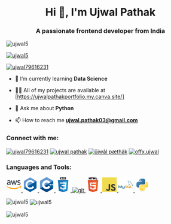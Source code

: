 <h1 align="center">Hi 👋, I'm Ujwal Pathak</h1>
<h3 align="center">A passionate frontend developer from India</h3>

<p align="left"> <img src="https://komarev.com/ghpvc/?username=ujwal5&label=Profile%20views&color=0e75b6&style=flat" alt="ujwal5" /> </p>

<p align="left"> <a href="https://github.com/ryo-ma/github-profile-trophy"><img src="https://github-profile-trophy.vercel.app/?username=ujwal5" alt="ujwal5" /></a> </p>

<p align="left"> <a href="https://twitter.com/ujwal79616231" target="blank"><img src="https://img.shields.io/twitter/follow/ujwal79616231?logo=twitter&style=for-the-badge" alt="ujwal79616231" /></a> </p>

- 🌱 I’m currently learning **Data Science**

- 👨‍💻 All of my projects are available at [https://ujwalpathakportfolio.my.canva.site/]

- 💬 Ask me about **Python**

- 📫 How to reach me **ujwal.pathak03@gmail.com**

<h3 align="left">Connect with me:</h3>
<p align="left">
<a href="https://twitter.com/ujwal79616231" target="blank"><img align="center" src="https://raw.githubusercontent.com/rahuldkjain/github-profile-readme-generator/master/src/images/icons/Social/twitter.svg" alt="ujwal79616231" height="30" width="40" /></a>
<a href="https://linkedin.com/in/ujwal pathak" target="blank"><img align="center" src="https://raw.githubusercontent.com/rahuldkjain/github-profile-readme-generator/master/src/images/icons/Social/linked-in-alt.svg" alt="ujwal pathak" height="30" width="40" /></a>
<a href="https://fb.com/üjwâl pæthäk" target="blank"><img align="center" src="https://raw.githubusercontent.com/rahuldkjain/github-profile-readme-generator/master/src/images/icons/Social/facebook.svg" alt="üjwâl pæthäk" height="30" width="40" /></a>
<a href="https://instagram.com/offx.ujwal" target="blank"><img align="center" src="https://raw.githubusercontent.com/rahuldkjain/github-profile-readme-generator/master/src/images/icons/Social/instagram.svg" alt="offx.ujwal" height="30" width="40" /></a>
</p>

<h3 align="left">Languages and Tools:</h3>
<p align="left"> <a href="https://aws.amazon.com" target="_blank" rel="noreferrer"> <img src="https://raw.githubusercontent.com/devicons/devicon/master/icons/amazonwebservices/amazonwebservices-original-wordmark.svg" alt="aws" width="40" height="40"/> </a> <a href="https://www.cprogramming.com/" target="_blank" rel="noreferrer"> <img src="https://raw.githubusercontent.com/devicons/devicon/master/icons/c/c-original.svg" alt="c" width="40" height="40"/> </a> <a href="https://www.w3schools.com/cpp/" target="_blank" rel="noreferrer"> <img src="https://raw.githubusercontent.com/devicons/devicon/master/icons/cplusplus/cplusplus-original.svg" alt="cplusplus" width="40" height="40"/> </a> <a href="https://www.w3schools.com/css/" target="_blank" rel="noreferrer"> <img src="https://raw.githubusercontent.com/devicons/devicon/master/icons/css3/css3-original-wordmark.svg" alt="css3" width="40" height="40"/> </a> <a href="https://git-scm.com/" target="_blank" rel="noreferrer"> <img src="https://www.vectorlogo.zone/logos/git-scm/git-scm-icon.svg" alt="git" width="40" height="40"/> </a> <a href="https://www.w3.org/html/" target="_blank" rel="noreferrer"> <img src="https://raw.githubusercontent.com/devicons/devicon/master/icons/html5/html5-original-wordmark.svg" alt="html5" width="40" height="40"/> </a> <a href="https://developer.mozilla.org/en-US/docs/Web/JavaScript" target="_blank" rel="noreferrer"> <img src="https://raw.githubusercontent.com/devicons/devicon/master/icons/javascript/javascript-original.svg" alt="javascript" width="40" height="40"/> </a> <a href="https://www.mysql.com/" target="_blank" rel="noreferrer"> <img src="https://raw.githubusercontent.com/devicons/devicon/master/icons/mysql/mysql-original-wordmark.svg" alt="mysql" width="40" height="40"/> </a> <a href="https://www.python.org" target="_blank" rel="noreferrer"> <img src="https://raw.githubusercontent.com/devicons/devicon/master/icons/python/python-original.svg" alt="python" width="40" height="40"/> </a> </p>

<p><img align="left" src="https://github-readme-stats.vercel.app/api/top-langs?username=ujwal5&show_icons=true&locale=en&layout=compact" alt="ujwal5" /></p>

<p>&nbsp;<img align="center" src="https://github-readme-stats.vercel.app/api?username=ujwal5&show_icons=true&locale=en" alt="ujwal5" /></p>

<p><img align="center" src="https://github-readme-streak-stats.herokuapp.com/?user=ujwal5&" alt="ujwal5" /></p>
